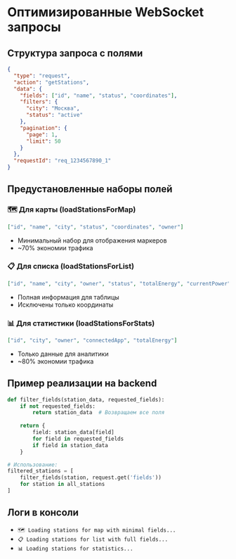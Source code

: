 # Оптимизированные WebSocket запросы

## Структура запроса с полями

```json
{
  "type": "request",
  "action": "getStations",
  "data": {
    "fields": ["id", "name", "status", "coordinates"],
    "filters": {
      "city": "Москва",
      "status": "active"
    },
    "pagination": {
      "page": 1,
      "limit": 50
    }
  },
  "requestId": "req_1234567890_1"
}
```

## Предустановленные наборы полей

### 🗺️ Для карты (loadStationsForMap)
```json
["id", "name", "city", "status", "coordinates", "owner"]
```
- Минимальный набор для отображения маркеров
- ~70% экономии трафика

### 📋 Для списка (loadStationsForList)  
```json
["id", "name", "city", "owner", "status", "totalEnergy", "currentPower", "connectedApp", "lastUpdate"]
```
- Полная информация для таблицы
- Исключены только координаты

### 📊 Для статистики (loadStationsForStats)
```json
["id", "city", "owner", "connectedApp", "totalEnergy"]
```
- Только данные для аналитики
- ~80% экономии трафика

## Пример реализации на backend

```python
def filter_fields(station_data, requested_fields):
    if not requested_fields:
        return station_data  # Возвращаем все поля
    
    return {
        field: station_data[field] 
        for field in requested_fields 
        if field in station_data
    }

# Использование:
filtered_stations = [
    filter_fields(station, request.get('fields'))
    for station in all_stations
]
```

## Логи в консоли

- `🗺️ Loading stations for map with minimal fields...`
- `📋 Loading stations for list with full fields...`  
- `📊 Loading stations for statistics...`